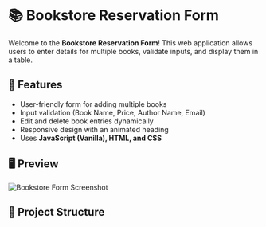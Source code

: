 # 📚 Bookstore Reservation Form

Welcome to the **Bookstore Reservation Form**! This web application allows users to enter details for multiple books, validate inputs, and display them in a table.

## 🚀 Features
- User-friendly form for adding multiple books
- Input validation (Book Name, Price, Author Name, Email)
- Edit and delete book entries dynamically
- Responsive design with an animated heading
- Uses **JavaScript (Vanilla), HTML, and CSS**

## 🖥️ Preview
![Bookstore Form Screenshot](./Resources/bookstore_screenshot.png)

## 📂 Project Structure
